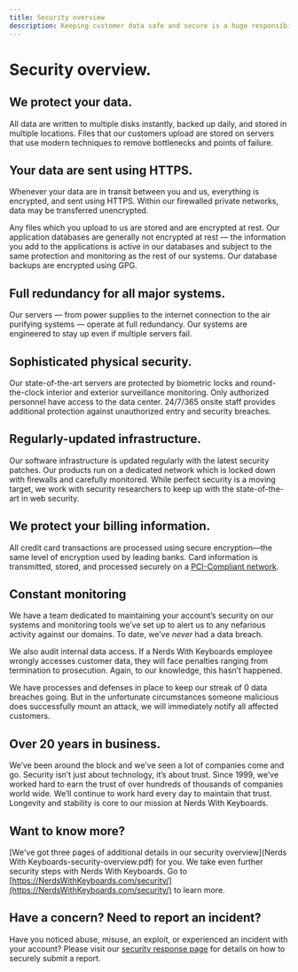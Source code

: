 ```yaml
---
title: Security overview
description: Keeping customer data safe and secure is a huge responsibility and a top priority for us. Here’s how we make it happen.
---
```


# Security overview.

## We protect your data.

All data are written to multiple disks instantly, backed up daily, and stored in multiple locations. Files that our customers upload are stored on servers that use modern techniques to remove bottlenecks and points of failure.

## Your data are sent using HTTPS.

Whenever your data are in transit between you and us, everything is encrypted, and sent using HTTPS. Within our firewalled private networks, data may be transferred unencrypted.

Any files which you upload to us are stored and are encrypted at rest. Our application databases are generally not encrypted at rest — the information you add to the applications is active in our databases and subject to the same protection and monitoring as the rest of our systems. Our database backups are encrypted using GPG.

## Full redundancy for all major systems.

Our servers — from power supplies to the internet connection to the air purifying systems — operate at full redundancy. Our systems are engineered to stay up even if multiple servers fail.

## Sophisticated physical security.

Our state-of-the-art servers are protected by biometric locks and round-the-clock interior and exterior surveillance monitoring. Only authorized personnel have access to the data center. 24/7/365 onsite staff provides additional protection against unauthorized entry and security breaches.

## Regularly-updated infrastructure.

Our software infrastructure is updated regularly with the latest security patches. Our products run on a dedicated network which is locked down with firewalls and carefully monitored. While perfect security is a moving target, we work with security researchers to keep up with the state-of-the-art in web security.

## We protect your billing information.

All credit card transactions are processed using secure encryption—the same level of encryption used by leading banks. Card information is transmitted, stored, and processed securely on a <a href="https://en.wikipedia.org/wiki/Payment_Card_Industry_Data_Security_Standard">PCI-Compliant network</a>.

## Constant monitoring

We have a team dedicated to maintaining your account’s security on our systems and monitoring tools we’ve set up to alert us to any nefarious activity against our domains. To date, we’ve _never_ had a data breach.

We also audit internal data access. If a Nerds With Keyboards employee wrongly accesses customer data, they will face penalties ranging from termination to prosecution. Again, to our knowledge, this hasn’t happened.

We have processes and defenses in place to keep our streak of 0 data breaches going. But in the unfortunate circumstances someone malicious does successfully mount an attack, we will immediately notify all affected customers.

## Over 20 years in business.

We’ve been around the block and we’ve seen a lot of companies come and go. Security isn’t just about technology, it’s about trust. Since 1999, we’ve worked hard to earn the trust of over hundreds of thousands of companies world wide. We’ll continue to work hard every day to maintain that trust. Longevity and stability is core to our mission at Nerds With Keyboards.

## Want to know more?

[We've got three pages of additional details in our security overview](Nerds With Keyboards-security-overview.pdf) for you. We take even further security steps with Nerds With Keyboards. Go to [https://NerdsWithKeyboards.com/security/](https://NerdsWithKeyboards.com/security/) to learn more.

## Have a concern? Need to report an incident?

Have you noticed abuse, misuse, an exploit, or experienced an incident with your account? Please visit our [security response page](response/index.md) for details on how to securely submit a report.
